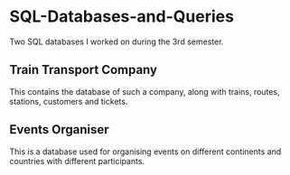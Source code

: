 # SQL-Databases-and-Queries
Two SQL databases I worked on during the 3rd semester.

## Train Transport Company
This contains the database of such a company, along with trains, routes, stations, customers and tickets.

## Events Organiser 
This is a database used for organising events on different continents and countries with different participants.
